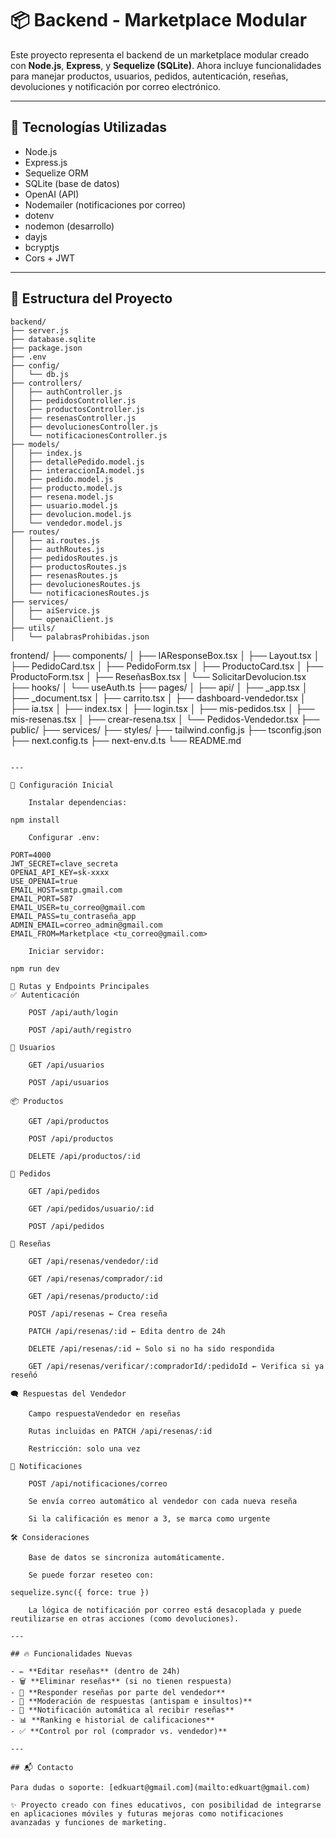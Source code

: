 # 📦 Backend - Marketplace Modular

Este proyecto representa el backend de un marketplace modular creado con **Node.js**, **Express**, y **Sequelize (SQLite)**. Ahora incluye funcionalidades para manejar productos, usuarios, pedidos, autenticación, reseñas, devoluciones y notificación por correo electrónico.

---

## 🚀 Tecnologías Utilizadas

- Node.js
- Express.js
- Sequelize ORM
- SQLite (base de datos)
- OpenAI (API)
- Nodemailer (notificaciones por correo)
- dotenv
- nodemon (desarrollo)
- dayjs
- bcryptjs
- Cors + JWT

---

## 📁 Estructura del Proyecto

```
backend/
├── server.js
├── database.sqlite
├── package.json
├── .env
├── config/
│   └── db.js
├── controllers/
│   ├── authController.js
│   ├── pedidosController.js
│   ├── productosController.js
│   ├── resenasController.js
│   ├── devolucionesController.js
│   └── notificacionesController.js
├── models/
│   ├── index.js
│   ├── detallePedido.model.js
│   ├── interaccionIA.model.js
│   ├── pedido.model.js
│   ├── producto.model.js
│   ├── resena.model.js
│   ├── usuario.model.js
│   ├── devolucion.model.js
│   └── vendedor.model.js
├── routes/
│   ├── ai.routes.js
│   ├── authRoutes.js
│   ├── pedidosRoutes.js
│   ├── productosRoutes.js
│   ├── resenasRoutes.js
│   ├── devolucionesRoutes.js
│   └── notificacionesRoutes.js
├── services/
│   ├── aiService.js
│   └── openaiClient.js
├── utils/
│   └── palabrasProhibidas.json
```

frontend/
├── components/
│   ├── IAResponseBox.tsx
│   ├── Layout.tsx
│   ├── PedidoCard.tsx
│   ├── PedidoForm.tsx
│   ├── ProductoCard.tsx
│   ├── ProductoForm.tsx
│   ├── ReseñasBox.tsx
│   └── SolicitarDevolucion.tsx
├── hooks/
│   └── useAuth.ts
├── pages/
│   ├── api/
│   ├── _app.tsx
│   ├── _document.tsx
│   ├── carrito.tsx
│   ├── dashboard-vendedor.tsx
│   ├── ia.tsx
│   ├── index.tsx
│   ├── login.tsx
│   ├── mis-pedidos.tsx
│   ├── mis-resenas.tsx
│   ├── crear-resena.tsx
│   └── Pedidos-Vendedor.tsx
├── public/
├── services/
├── styles/
├── tailwind.config.js
├── tsconfig.json
├── next.config.ts
├── next-env.d.ts
└── README.md
```

---

🔧 Configuración Inicial

    Instalar dependencias:

npm install

    Configurar .env:

PORT=4000
JWT_SECRET=clave_secreta
OPENAI_API_KEY=sk-xxxx
USE_OPENAI=true
EMAIL_HOST=smtp.gmail.com
EMAIL_PORT=587
EMAIL_USER=tu_correo@gmail.com
EMAIL_PASS=tu_contraseña_app
ADMIN_EMAIL=correo_admin@gmail.com
EMAIL_FROM=Marketplace <tu_correo@gmail.com>

    Iniciar servidor:

npm run dev

🔗 Rutas y Endpoints Principales
✅ Autenticación

    POST /api/auth/login

    POST /api/auth/registro

👤 Usuarios

    GET /api/usuarios

    POST /api/usuarios

📦 Productos

    GET /api/productos

    POST /api/productos

    DELETE /api/productos/:id

🛒 Pedidos

    GET /api/pedidos

    GET /api/pedidos/usuario/:id

    POST /api/pedidos

💬 Reseñas

    GET /api/resenas/vendedor/:id

    GET /api/resenas/comprador/:id

    GET /api/resenas/producto/:id

    POST /api/resenas ← Crea reseña

    PATCH /api/resenas/:id ← Edita dentro de 24h

    DELETE /api/resenas/:id ← Solo si no ha sido respondida

    GET /api/resenas/verificar/:compradorId/:pedidoId ← Verifica si ya reseñó

🗨 Respuestas del Vendedor

    Campo respuestaVendedor en reseñas

    Rutas incluidas en PATCH /api/resenas/:id

    Restricción: solo una vez

📧 Notificaciones

    POST /api/notificaciones/correo

    Se envía correo automático al vendedor con cada nueva reseña

    Si la calificación es menor a 3, se marca como urgente

🛠 Consideraciones

    Base de datos se sincroniza automáticamente.

    Se puede forzar reseteo con:

sequelize.sync({ force: true })

    La lógica de notificación por correo está desacoplada y puede reutilizarse en otras acciones (como devoluciones).

---

## 🔥 Funcionalidades Nuevas

- ✏️ **Editar reseñas** (dentro de 24h)
- 🗑️ **Eliminar reseñas** (si no tienen respuesta)
- 💬 **Responder reseñas por parte del vendedor**
- 🧹 **Moderación de respuestas (antispam e insultos)**
- 📩 **Notificación automática al recibir reseñas**
- 📊 **Ranking e historial de calificaciones**
- ✅ **Control por rol (comprador vs. vendedor)**

---

## 📬 Contacto

Para dudas o soporte: [edkuart@gmail.com](mailto:edkuart@gmail.com)

✨ Proyecto creado con fines educativos, con posibilidad de integrarse en aplicaciones móviles y futuras mejoras como notificaciones avanzadas y funciones de marketing.

